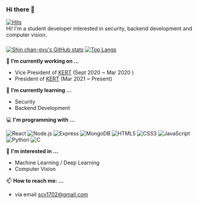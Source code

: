 ### Hi there 👋
[![Hits](https://hits.seeyoufarm.com/api/count/incr/badge.svg?url=https%3A%2F%2Fgithub.com%2Fscv1702%2Fhit-counter&count_bg=%2379C83D&title_bg=%23555555&icon=&icon_color=%23E7E7E7&title=hits&edge_flat=false)](https://hits.seeyoufarm.com)<br>
Hi! I'm a student developer interested in security, backend development and computer vision.

### 
[![Shin chan-gyu's GitHub stats](https://github-readme-stats.vercel.app/api?username=scv1702)](https://github.com/anuraghazra/github-readme-stats) [![Top Langs](https://github-readme-stats.vercel.app/api/top-langs/?username=scv1702&layout=compact)](https://github.com/anuraghazra/github-readme-stats)

🔭 **I’m currently working on ...**
- Vice President of [KERT](https://github.com/KERT-core) (Sept 2020 ~ Mar 2020 )
- President of [KERT](https://github.com/KERT-core) (Mar 2021 ~ Present)

🌱 **I’m currently learning ...**
- Security
- Backend Development

💻 **I'm programming with ...**

![React](https://img.shields.io/badge/React-61DAF8?&style=flat&logo=React&logoColor=white)
![Node.js](https://img.shields.io/badge/Node.js-339933.svg?&style=flat&logo=Node.js&logoColor=white)
![Express](https://img.shields.io/badge/Express-000000.svg?&style=flat&logo=Express&logoColor=white)
![MongoDB](https://img.shields.io/badge/MongoDB-47A248.svg?&style=flat&logo=MongoDB&logoColor=white)
![HTML5](https://img.shields.io/badge/HTML5-E34F26.svg?&style=flat&logo=HTML5&logoColor=white)
![CSS3](https://img.shields.io/badge/CSS3-1572B6.svg?&style=flat&logo=CSS3&logoColor=white)
![JavaScript](https://img.shields.io/badge/JavaScript-F7DF1E.svg?&style=flat&logo=JavaScript&logoColor=white)
![Python](https://img.shields.io/badge/Python-3776AB.svg?&style=flat&logo=Python&logoColor=white)
![C](https://img.shields.io/badge/C-A8B9CC.svg?&style=flat&logo=C&logoColor=white)

🤔 **I'm interested in ...**
- Machine Learning / Deep Learning
- Computer Vision

📫 **How to reach me: ...**
- via email scv1702@gmail.com

